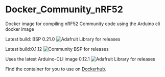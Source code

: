 # Docker_Community_nRF52
Docker image for compiling nRF52 Community code using the Arduino cli docker image 

Latest build: BSP 0.21.0 ![Adafruit Library for releases](https://img.shields.io/github/release/adafruit/Adafruit_nRF52_Arduino.svg) 

Latest build:0.1.12 ![Community BSP for releases](https://img.shields.io/github/release/jpconstantineau/Community_nRF52_Arduino.svg) 

Uses the latest Arduino-CLI image 0.12.1 ![Adafruit Library for releases](https://img.shields.io/github/v/release/arduino/arduino-cli.svg)

Find the container for you to use on [Dockerhub](https://hub.docker.com/r/jpconstantineau/arduino-cli-community-nrf52).
